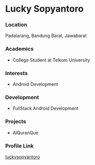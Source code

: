 # Lucky Sopyantoro
### Location

Padalarang, Bandung Barat, Jawabarat

### Academics

- College Student at Telkom University

### Interests

- Android Development

### Development

- FullStack Android Development

### Projects

- AlQuranQue

### Profile Link

[luckysopyantoro](https://github.com/luckysopyantoro)
